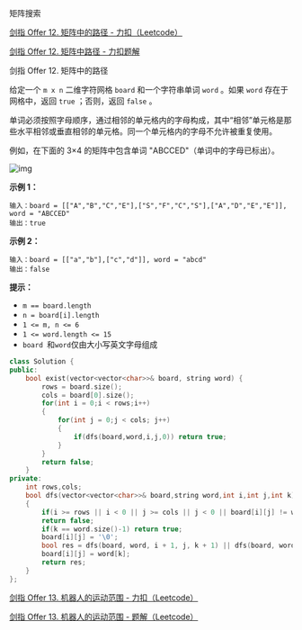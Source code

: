 矩阵搜索

[剑指 Offer 12. 矩阵中的路径 - 力扣（Leetcode）](https://leetcode.cn/problems/ju-zhen-zhong-de-lu-jing-lcof/description/?favorite=xb9nqhhg&orderBy=most_votes%3Ffavorite%3Dxb9nqhhg&orderBy=most_votes)

[剑指 Offer 12. 矩阵中路径 - 力扣题解](https://leetcode.cn/problems/ju-zhen-zhong-de-lu-jing-lcof/solutions/103929/mian-shi-ti-12-ju-zhen-zhong-de-lu-jing-shen-du-yo/?orderBy=most_votes%3Ffavorite%3Dxb9nqhhg&orderBy=most_votes)

剑指 Offer 12. 矩阵中的路径

给定一个 `m x n` 二维字符网格 `board` 和一个字符串单词 `word` 。如果 `word` 存在于网格中，返回 `true` ；否则，返回 `false` 。

单词必须按照字母顺序，通过相邻的单元格内的字母构成，其中“相邻”单元格是那些水平相邻或垂直相邻的单元格。同一个单元格内的字母不允许被重复使用。

 

例如，在下面的 3×4 的矩阵中包含单词 "ABCCED"（单词中的字母已标出）。

![img](https://assets.leetcode.com/uploads/2020/11/04/word2.jpg)

 

**示例 1：**

```
输入：board = [["A","B","C","E"],["S","F","C","S"],["A","D","E","E"]], word = "ABCCED"
输出：true
```

**示例 2：**

```
输入：board = [["a","b"],["c","d"]], word = "abcd"
输出：false
```

 

**提示：**

- `m == board.length`
- `n = board[i].length`
- `1 <= m, n <= 6`
- `1 <= word.length <= 15`
- `board `和` word `仅由大小写英文字母组成



```cpp
class Solution {
public:
    bool exist(vector<vector<char>>& board, string word) {
        rows = board.size();
        cols = board[0].size();
        for(int i = 0;i < rows;i++)
        {
            for(int j = 0;j < cols; j++)
            {
                if(dfs(board,word,i,j,0)) return true;
            }
        }
        return false;
    }
private:
    int rows,cols;
    bool dfs(vector<vector<char>>& board,string word,int i,int j,int k)
    {
        if(i >= rows || i < 0 || j >= cols || j < 0 || board[i][j] != word[k])
        return false;
        if(k == word.size()-1) return true;
        board[i][j] = '\0';
        bool res = dfs(board, word, i + 1, j, k + 1) || dfs(board, word, i - 1, j, k + 1) || dfs(board, word, i, j + 1, k + 1) || dfs(board, word, i , j - 1, k + 1);
        board[i][j] = word[k];
        return res;
    }
};
```



[剑指 Offer 13. 机器人的运动范围 - 力扣（Leetcode）](https://leetcode.cn/problems/ji-qi-ren-de-yun-dong-fan-wei-lcof/?favorite=xb9nqhhg)

[剑指 Offer 13. 机器人的运动范围 - 题解（Leetcode）](https://leetcode.cn/problems/ji-qi-ren-de-yun-dong-fan-wei-lcof/solutions/110056/mian-shi-ti-13-ji-qi-ren-de-yun-dong-fan-wei-dfs-b/)

